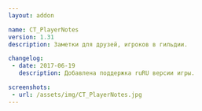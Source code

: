 ```yaml
---
layout: addon

name: CT_PlayerNotes
version: 1.31
description: Заметки для друзей, игроков в гильдии.

changelog:
 - date: 2017-06-19
   description: Добавлена поддержка ruRU версии игры.

screenshots:
 - url: /assets/img/CT_PlayerNotes.jpg
---
```

